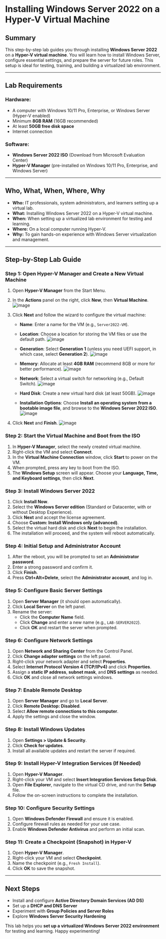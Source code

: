 # Installing Windows Server 2022 on a Hyper-V Virtual Machine

## Summary
This step-by-step lab guides you through installing **Windows Server 2022** on a **Hyper-V virtual machine**. You will learn how to install Windows Server, configure essential settings, and prepare the server for future roles. This setup is ideal for testing, training, and building a virtualized lab environment.

---

## Lab Requirements

### Hardware:
- A computer with Windows 10/11 Pro, Enterprise, or Windows Server (Hyper-V enabled)
- Minimum **8GB RAM** (16GB recommended)
- At least **50GB free disk space**
- Internet connection

### Software:
- **Windows Server 2022 ISO** (Download from Microsoft Evaluation Center)
- **Hyper-V Manager** (pre-installed on Windows 10/11 Pro, Enterprise, and Windows Server)

---

## Who, What, When, Where, Why

- **Who:** IT professionals, system administrators, and learners setting up a virtual lab.
- **What:** Installing Windows Server 2022 on a Hyper-V virtual machine.
- **When:** When setting up a virtualized lab environment for testing and learning.
- **Where:** On a local computer running Hyper-V.
- **Why:** To gain hands-on experience with Windows Server virtualization and management.

---

## Step-by-Step Lab Guide

### Step 1: Open Hyper-V Manager and Create a New Virtual Machine
1. Open **Hyper-V Manager** from the Start Menu.
2. In the **Actions** panel on the right, click **New**, then **Virtual Machine**.
![image](https://github.com/user-attachments/assets/c1a06c29-1e5a-456b-95b4-54315860d270)

4. Click **Next** and follow the wizard to configure the virtual machine:
   - **Name**: Enter a name for the VM (e.g., `Server2022-VM`).
   - **Location**: Choose a location for storing the VM files or use the default path.
![image](https://github.com/user-attachments/assets/25e6bb2f-1e09-4570-a322-a65a373daec2)

   - **Generation**: Select **Generation 1** (unless you need UEFI support, in which case, select **Generation 2**).
![image](https://github.com/user-attachments/assets/f3c8c940-7c46-4486-804e-e475b33c3781)

   - **Memory**: Allocate at least **4GB RAM** (recommend 8GB or more for better performance).
![image](https://github.com/user-attachments/assets/b6be1ebc-bd5f-4371-a2b6-55dc548fc587)

   - **Network**: Select a virtual switch for networking (e.g., Default Switch).
![image](https://github.com/user-attachments/assets/2adc1bcf-1e0d-4988-ad1b-43a90fd341a8)

   - **Hard Disk**: Create a new virtual hard disk (at least 50GB).
![image](https://github.com/user-attachments/assets/59ad5b68-7675-44da-b935-3cda3e20396e)

   - **Installation Options**: Choose **Install an operating system from a bootable image file**, and browse to the **Windows Server 2022 ISO**.
![image](https://github.com/user-attachments/assets/59ab600b-4319-4d88-a6c7-7a7187f4f371)

5. Click **Next** and **Finish**.
![image](https://github.com/user-attachments/assets/43a4d291-4cde-46f6-847d-c4610084cfd3)


### Step 2: Start the Virtual Machine and Boot from the ISO
1. In **Hyper-V Manager**, select the newly created virtual machine.
2. Right-click the VM and select **Connect**.
3. In the **Virtual Machine Connection** window, click **Start** to power on the VM.
4. When prompted, press any key to boot from the ISO.
5. The **Windows Setup** screen will appear. Choose your **Language, Time, and Keyboard settings**, then click **Next**.

### Step 3: Install Windows Server 2022
1. Click **Install Now**.
2. Select the **Windows Server edition** (Standard or Datacenter, with or without Desktop Experience).
3. Click **Next** and accept the license agreement.
4. Choose **Custom: Install Windows only (advanced)**.
5. Select the virtual hard disk and click **Next** to begin the installation.
6. The installation will proceed, and the system will reboot automatically.

### Step 4: Initial Setup and Administrator Account
1. After the reboot, you will be prompted to set an **Administrator password**.
2. Enter a strong password and confirm it.
3. Click **Finish**.
4. Press **Ctrl+Alt+Delete**, select the **Administrator account**, and log in.

### Step 5: Configure Basic Server Settings
1. Open **Server Manager** (it should open automatically).
2. Click **Local Server** on the left panel.
3. Rename the server:
   - Click the **Computer Name** field.
   - Click **Change** and enter a new name (e.g., `LAB-SERVER2022`).
   - Click **OK** and restart the server when prompted.

### Step 6: Configure Network Settings
1. Open **Network and Sharing Center** from the Control Panel.
2. Click **Change adapter settings** on the left panel.
3. Right-click your network adapter and select **Properties**.
4. Select **Internet Protocol Version 4 (TCP/IPv4)** and click **Properties**.
5. Assign a **static IP address**, **subnet mask**, and **DNS settings** as needed.
6. Click **OK** and close all network settings windows.

### Step 7: Enable Remote Desktop
1. Open **Server Manager** and go to **Local Server**.
2. Click **Remote Desktop: Disabled**.
3. Select **Allow remote connections to this computer**.
4. Apply the settings and close the window.

### Step 8: Install Windows Updates
1. Open **Settings > Update & Security**.
2. Click **Check for updates**.
3. Install all available updates and restart the server if required.

### Step 9: Install Hyper-V Integration Services (If Needed)
1. Open **Hyper-V Manager**.
2. Right-click your VM and select **Insert Integration Services Setup Disk**.
3. Open **File Explorer**, navigate to the virtual CD drive, and run the **Setup** file.
4. Follow the on-screen instructions to complete the installation.

### Step 10: Configure Security Settings
1. Open **Windows Defender Firewall** and ensure it is enabled.
2. Configure firewall rules as needed for your use case.
3. Enable **Windows Defender Antivirus** and perform an initial scan.

### Step 11: Create a Checkpoint (Snapshot) in Hyper-V
1. Open **Hyper-V Manager**.
2. Right-click your VM and select **Checkpoint**.
3. Name the checkpoint (e.g., `Fresh Install`).
4. Click **OK** to save the snapshot.

---

## Next Steps
- Install and configure **Active Directory Domain Services (AD DS)**
- Set up a **DHCP and DNS Server**
- Experiment with **Group Policies and Server Roles**
- Explore **Windows Server Security Hardening**

This lab helps you **set up a virtualized Windows Server 2022 environment** for testing and learning. Happy experimenting!
